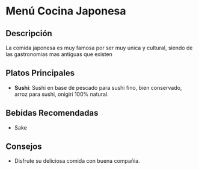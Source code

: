 # Menú Cocina Japonesa

## Descripción
La comida japonesa es muy famosa por ser muy unica y cultural, siendo de las gastronomias mas antiguas que existen

## Platos Principales
- **Sushi**: Sushi en base de pescado para sushi fino, bien conservado, arroz para sushi, onigiri 100% natural.

## Bebidas Recomendadas
- Sake

## Consejos
- Disfrute su deliciosa comida con buena compañia.
